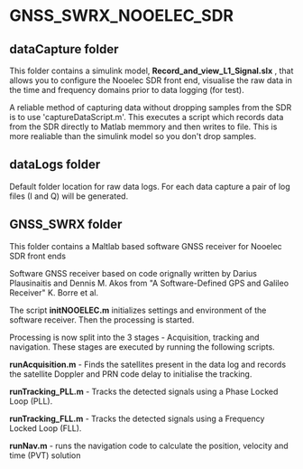 # GNSS_SWRX_NOOELEC_SDR

## dataCapture folder
This folder contains a simulink model, **Record_and_view_L1_Signal.slx** , that allows you to configure the Nooelec SDR front end, visualise the raw data in the time and frequency domains prior to data logging (for test).

A reliable method of capturing data without dropping samples from the SDR is to use 'captureDataScript.m'.  This executes a script which records data from the SDR directly to Matlab memmory and then writes to file.  This is more realiable than the simulink model so you don't drop samples.

## dataLogs folder
Default folder location for raw data logs. For each data capture a pair of log files (I and Q) will be generated.

## GNSS_SWRX folder
This folder contains a Maltlab based software GNSS receiver for Nooelec SDR front ends

Software GNSS receiver based on code orignally written by Darius Plausinaitis and Dennis M. Akos
from "A Software-Defined GPS and Galileo Receiver" K. Borre et al.

The script **initNOOELEC.m** initializes settings and environment of the software receiver.
Then the processing is started.  

Processing is now split into the 3 stages - Acquisition, tracking and navigation.  These stages are executed by running the following scripts.

**runAcquisition.m** - Finds the satellites present in the data log and records the satellite Doppler and PRN code delay to initialise the tracking.  

**runTracking_PLL.m** - Tracks the detected signals using a Phase Locked Loop (PLL).

**runTracking_FLL.m** - Tracks the detected signals using a Frequency Locked Loop (FLL).

**runNav.m** - runs the navigation code to calculate the position, velocity and time (PVT) solution

